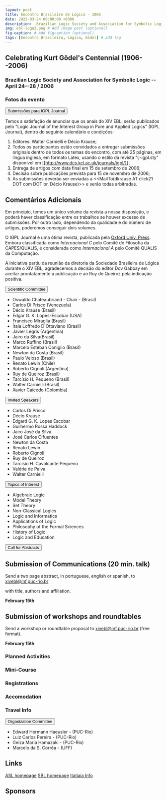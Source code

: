 ```yaml
---
layout: post
title: Encontro Brasileiro de Lógica - 2006
date: 2022-03-24 00:00:00 +0300
description:  Brazilian Logic Society and Association for Symbolic Logic -- April 24--28 / 2006 # Add post description (optional)
img: ebl-logo2.png # Add image post (optional)
fig-caption: # Add figcaption (optional)
tags: [Encontro Brasileiro, Lógica, Gödel] # add tag
---
```



## Celebrating Kurt G&ouml;del's Centennial (1906--2006)


### Brazilian Logic Society and Association for Symbolic Logic -- April 24--28 / 2006 


### Fotos do evento


<button type="button" class="collapsible" id="igpl">Submissões para IGPL Journal</button>

<div class="content" id="igpldata" markdown="1">

Temos a satisfação de anunciar que os anais do XIV EBL, serão publicados pelo "Logic Journal of the Interest Group in Pure and Applied Logics" (IGPL Journal), dentro do
seguinte calendário e condições:

 1. Editores: Walter Carnielli e Décio Krause;
 2. Todos os participantes estão convidados a entregar submissões originais dentro de todos os temas do encontro, com até 25 páginas, em língua inglesa, em formato Latex, usando o estilo da revista "lj-igpl.sty" disponível em [[http://www.dcs.kcl.ac.uk/journals/igpl/]] ;
 3. Entrega de artigos com data final em 15 de setembro de 2006;
 4. Decisão sobre publicações prevista para 15 de novembro de 2006;
 5. As submissões deverão ser enviadas a <<MailTo(dkrause AT click21 DOT com DOT br, Décio Krause)>> e serão todas arbitradas.

##  Comentários Adicionais 

Em princípio, temos um único volume da revista a nossa disposição, e
poderá haver classificação entre os trabalhos se
houver excesso de submissões. Por outro lado, dependendo da qualidade e
do número de artigos, poderemos conseguir dois volumes.

O IGPL Journal é uma ótima revista, publicada pela [Oxford Univ. Press](http://www.jigpal.oxfordjournals.org/). Embora classificada como *Internacional C* pelo Comitê de Filosofia da CAPES/QUALIS, é considerada como *Internacional A* pelo Comitê QUALIS da Computação.

A iniciativa partiu da reunião da diretoria da Sociedade Brasileira de Lógica durante o XIV EBL; agradecemos a decisão do editor Dov Gabbay em aceitar prontatamente a publicação e ao Ruy de Queiroz pela indicação positiva.
</div>

<button type="button" class="collapsible" id="comittee">Scientific Committee</button>

<div class="content" id="comitteedata" markdown="1">

 * Oswaldo Chateaubriand - Chair - (Brasil)
 * Carlos Di Prisco (Venezuela)
 * Décio Krause (Brasil)
 * Edgar G. K. Lopes-Escobar (USA)
 * Francisco Miraglia (Brasil)
 * Ítala Loffredo D´Ottaviano (Brasil)
 * Javier Legris (Argentina)
 * Jairo da Silva(Brasil)
 * Marco Ruffino (Brasil)
 * Marcelo Esteban Coniglio (Brasil)
 * Newton da Costa (Brasil)
 * Paulo Veloso (Brasil)
 * Renato Lewin (Chile)
 * Roberto Cignoli (Argentina)
 * Ruy de Queiroz (Brasil)
 * Tarcísio H. Pequeno (Brasil)
 * Walter Carnielli (Brasil)
 * Xavier Caicedo (Colombia)
</div>


<button type="button" class="collapsible" id="invited">Invited Speakers</button>

<div class="content" id="inviteddata" markdown="1">

 * Carlos Di Prisco
 * Décio Krause
 * Edgard G. K. Lopes Escobar
 * Guilhermo Rossa Haddock
 * Jairo José da Silva
 * José Carlos Cifuentes
 * Newton da Costa
 * Renato Lewin
 * Roberto Cignoli
 * Ruy de Queiroz
 * Tarcísio H. Cavalcante Pequeno
 * Valéria de Paiva
 * Walter Carnielli
</div>

<button type="button" class="collapsible" id="topics">Topics of Interest</button>

<div class="content" id="topicsdata" markdown="1">

 * Algebraic Logic
 * Model Theory
 * Set Theory
 * Non-Classical Logics
 * Logic and Informatics
 * Applications of Logic
 * Philosophy of the Formal Sciences
 * History of Logic
 * Logic and Education
 </div>
  

<button type="button" class="collapsible" id="call">Call for Abstracts</button>

<div class="content" id="calldata" markdown="1">

## Submission of Communications (20 min. talk)

Send a two page abstract, in portuguese, english or spanish, to <xivebl@inf.puc-rio.br>

with title, authors and affiliation.

**February 15th**

## Submission of workshops and roundtables 

Send a workshop or roundtable proposal to <xivebl@inf.puc-rio.br> (free format).

**February 15th**
</div>

### Planned Activities
  
### Mini-Course

### Registrations

### Accomodation
 
### Travel Info

<button type="button" class="collapsible" id="orga">Organization Committee</button>

<div class="content" id="orgadata" markdown="1">

 * Edward Hermann Haeusler - (PUC-Rio)
 * Luiz Carlos Pereira - (PUC-Rio)
 * Geiza Maria Hamazaki - (PUC-Rio)
 * Marcelo da S. Corrêa - (UFF)
 </div>

## Links
 
 [ASL homepage](http://www.aslonline.org)  [SBL homepage](http://www.sbl.org.br)  [Itatiaia Info](http://www.crescentefertil.org.br/parquenacional/index1.htm)

## Sponsors


<!-- Start Collapse.html -->
<script>
var coll = document.getElementsByClassName("collapsible");
var i;
for (i = 0; i < coll.length; i++) {
  coll[i].addEventListener("click", function() {
    this.classList.toggle("active");
    var content = document.getElementById(this.id+"data");
    if (content.style.display === "block") {
      content.style.display = "none";
    } else {
      content.style.display = "block";
    }
  });
}
</script>
<!-- End Collapse.html -->